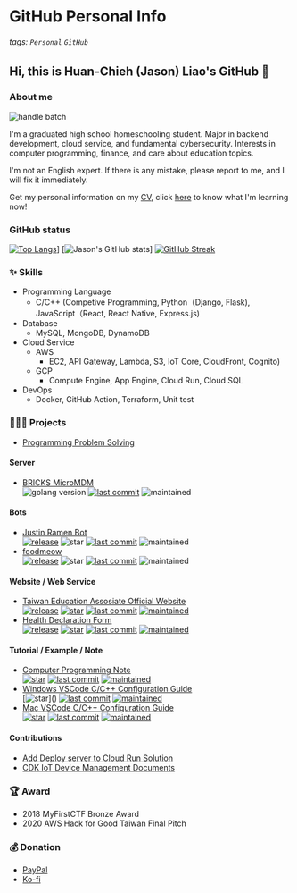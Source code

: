 # GitHub Personal Info

###### tags: `Personal` `GitHub`

## Hi, this is Huan-Chieh (Jason) Liao's GitHub 👋

### About me

![handle batch](https://badgen.net/badge/handle/liaojason2/green)

I'm a graduated high school homeschooling student. Major in backend development, cloud service, and fundamental cybersecurity. Interests in computer programming, finance, and care about education topics.

I'm not an English expert. If there is any mistake, please report to me, and I will fix it immediately.

Get my personal information on my [CV](https://resume.io/r/VDpoIN0bb), click [here](https://github.com/liaojason2/learning_progress_and_resource) to know what I'm learning now!

<!-- ### 🐱 Important History

- Handle`liao.jason2`
  - Create at 2007
  - Pre-Kindergarten
  - Some of the websites cannot use `.`, `liaojason2`also represent me.
- First submit at judge system
  - [Zerojudge](https://zerojudge.tw/)
  - November 14, 2014
  - Grade 7, Junior High school
-->

### GitHub status

[![Top Langs](https://github-readme-stats.vercel.app/api/top-langs/?username=liaojason2&layout=compact&theme=radical&hide=kotlin)](https://github.com/anuraghazra/github-readme-stats)]
[![Jason's GitHub stats](https://github-readme-stats.vercel.app/api?username=liaojason2&include_all_commits=true&count_private=true&show_icons=true&theme=radical)]
[![GitHub Streak](http://github-readme-streak-stats.herokuapp.com?user=liaojason2&theme=radical)](https://git.io/streak-stats)

<!--### 👨🏻‍💻 Currently working on

- BRICKS Software Engineer
- [CBFHSS](https://fb.me/cbfhss) (Chatbot for High School Students)
  - Co-Founder & Backend Developer
  - CBFHSS is a chatbot helping students sharing the daily burden, also helping education digital transformation (EdTech).
- [Health Declaration Form](https://www.github.com/liaojason2/covid19-health-declaration-form)
  - DSC Hackathon project-->

### ✨ Skills

- Programming Language
  - C/C++ (Competive Programming, Python（Django, Flask), JavaScript（React, React Native, Express.js)
- Database
  - MySQL, MongoDB, DynamoDB
- Cloud Service
  - AWS
    - EC2, API Gateway, Lambda, S3, IoT Core, CloudFront, Cognito)
  - GCP
    - Compute Engine, App Engine, Cloud Run, Cloud SQL
- DevOps
  - Docker, GitHub Action, Terraform, Unit test

### 👨🏻‍💻 Projects

- [Programming Problem Solving](https://github.com/liaojason2/programming-problem-solving)

#### Server

- [BRICKS MicroMDM](https://github.com/mybigday/micromdm)  
  ![golang version](https://img.shields.io/github/go-mod/go-version/mybigday/micromdm?logo=go)
  [![last commit](https://img.shields.io/github/last-commit/liaojason2/justin-ramen-telegram-bot)]()
  ![maintained](https://img.shields.io/maintenance/yes/2022)

#### Bots

- [Justin Ramen Bot](https://www.github.com/liaojason2/justin-ramen-telegram-bot)  
  [![release](https://img.shields.io/github/v/release/liaojason2/justin-ramen-telegram-bot?logo=github&logoColor=white)](https://github.com/liaojason2/justin-ramen-telegram-bot/releases/latest)
  ![star](https://img.shields.io/github/stars/liaojason2/justin-ramen-telegram-bot)
  [![last commit](https://img.shields.io/github/last-commit/liaojason2/justin-ramen-telegram-bot)](https://github.com/liaojason2/justin-ramen-telegram-bot/commits/main)
  ![maintained](https://img.shields.io/maintenance/yes/2022)
- [foodmeow](https://www.github.com/liaojason2/foodmeow)  
  [![release](https://img.shields.io/github/v/release/liaojason2/foodmeow?logo=github&logoColor=white)](https://github.com/liaojason2/foodmeow/releases/latest)
  ![star](https://img.shields.io/github/stars/liaojason2/foodmeow)
  [![last commit](https://img.shields.io/github/last-commit/liaojason2/foodmeow)](https://github.com/liaojason2/foodmeow/commits/master)
  ![maintained](https://img.shields.io/maintenance/yes/2022)
<!--- [CBFHSS Student](https://www.github.com/CBFHSS/CBFHSS_students)  
  [![release](https://img.shields.io/github/v/release/CBFHSS/CBFHSS_students?logo=github&logoColor=white)](https://github.com/CBFHSS/CBFHSS_students/releases/latest)
  [![star](https://img.shields.io/github/stars/CBFHSS/CBFHSS_students)]()
  [![last commit](https://img.shields.io/github/last-commit/CBFHSS/CBFHSS_students)]()
  [![maintained](https://img.shields.io/maintenance/no/2020)]()
- [CBFHSS Student (CBFHSSv2 in Development)](https://www.github.com/CBFHSS/CBFHSS_students)  
  [![release](https://img.shields.io/github/v/release/CBFHSS/CBFHSS_students?logo=github&logoColor=white)](https://github.com/CBFHSS/CBFHSS_students/releases/latest)
  [![star](https://img.shields.io/github/stars/CBFHSS/CBFHSS_students)]()
  [![last commit](https://img.shields.io/github/last-commit/CBFHSS/CBFHSS_students)]()
  [![maintained](https://img.shields.io/maintenance/no/2020)]()-->
  
#### Website / Web Service

- [Taiwan Education Assosiate Official Website](https://www.github.com/twedua/twedua.github.io)  
  [![release](https://img.shields.io/github/v/release/twedua/twedua.github.io?logo=github&logoColor=white)](https://github.com/twedua/twedua.github.io/commits/main)
  [![star](https://img.shields.io/github/stars/twedua/twedua.github.io)]()
  [![last commit](https://img.shields.io/github/last-commit/twedua/twedua.github.io)]()
  [![maintained](https://img.shields.io/maintenance/yes/2022)]()
- [Health Declaration Form](https://www.github.com/liaojason2/covid19-health-declaration-form)  
  [![release](https://img.shields.io/github/v/release/liaojason2/covid19-health-declaration-form?logo=github&logoColor=white)](https://github.com/liaojason2/covid19-health-declaration-form/releases/latest)
  [![star](https://img.shields.io/github/stars/liaojason2/covid19-health-declaration-form)]()
  [![last commit](https://img.shields.io/github/last-commit/liaojason2/covid19-health-declaration-form)]()
  [![maintained](https://img.shields.io/maintenance/no/2021)]()

#### Tutorial / Example / Note

- [Computer Programming Note](https://github.com/liaojason2/computer_programming_note)  
  [![star](https://img.shields.io/github/stars/liaojason2/computer_programming_note)]()
  [![last commit](https://img.shields.io/github/last-commit/liaojason2/computer_programming_note)]()
  [![maintained](https://img.shields.io/maintenance/yes/2022)]()
- [Windows VSCode C/C++ Configuration Guide](https://www.github.com/liaojason2/vscode-cpp-for-windows)  
  [![star](https://img.shields.io/github/stars/liaojason2/vscode-cpp-for-windows?)]()
  [![last commit](https://img.shields.io/github/last-commit/liaojason2/vscode-cpp-for-windows)]()
  [![maintained](https://img.shields.io/maintenance/yes/2022)]()
- [Mac VSCode C/C++ Configuration Guide](https://www.github.com/liaojason2/vscode-cpp-for-mac)  
  [![star](https://img.shields.io/github/stars/liaojason2/vscode-cpp-for-mac)]()
  [![last commit](https://img.shields.io/github/last-commit/liaojason2/vscode-cpp-for-mac)]()
  [![maintained](https://img.shields.io/maintenance/yes/2022)]()

#### Contributions

- [Add Deploy server to Cloud Run Solution](https://github.com/yc97463/rpage-announcement-api/pull/1)
- [CDK IoT Device Management Documents](https://github.com/SoftChef/cdk-iot-device-management)

### 🏆 Award

- 2018 MyFirstCTF Bronze Award
- 2020 AWS Hack for Good Taiwan Final Pitch

### 💰 Donation

- [PayPal](https://paypal.me/liaojason2)
- [Ko-fi](https://ko-fi.com/liaojason2)

<!--
#### 🏆 Award
- MyFirstCTF
    - 2018
    - Bronze Award
- AWS Hack for Good Taiwan
    - 2020
    - Final Pitch
- g0v Sch001
    - 2020
    - Top 5 selected teams
- [GitHub Most Active User in Taiwan](https://commits.top/taiwan_private.html)
#### 🌱 Currently learning in
[JavaScript](https://github.com/liaojason2/javascript_practice)
    - Vue.js
    - React
    - Express.js
#### 🏫 Dream School
- School 42 [FR](https://www.42.fr/) / [US](https://www.42.us.org/)
- [CCEP](https://ccep.ncku.edu.tw/) @ National Cheng Kung University
- Computer Science @ [NTUST](https://www.csie.ntust.edu.tw/) / [NCKU](http://www.csie.ncku.edu.tw/ncku_csie/)
- [IPTH](http://ipth.site.nthu.edu.tw/) @ National Tsing Hua University-->

<!--
**liaojason2/liaojason2** is a ✨ _special_ ✨ repository because its `README.md` (this file) appears on your GitHub profile.

Here are some ideas to get you started:

- 🔭 I’m currently working on ...
- 🌱 I’m currently learning ...
- 👯 I’m looking to collaborate on ...
- 🤔 I’m looking for help with ...
- 💬 Ask me about ...
- 📫 How to reach me: ...
- 😄 Pronouns: ...
- ⚡ Fun fact: ...
-->
